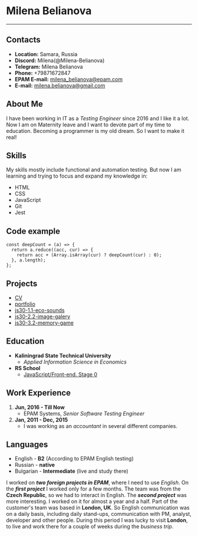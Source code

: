 # Milena Belianova
***

## Contacts
* **Location:** Samara, Russia
* **Discord:** Milena(@Milena-Belianova)
* **Telegram:** Milena Belianova
* **Phone:** +79871672847
* **EPAM E-mail:** milena_belianova@epam.com
* **E-mail:** milena.belianova@gmail.com

## About Me
I have been working in IT as a *Testing Engineer* since 2016 and I like it a lot. Now I am on Maternity leave and I want to devote part of my time to education. Becoming a programmer is my old dream. So I want to make it real! 

## Skills 
My skills mostly include functional and automation testing. But now I am learning and trying to focus and expand my knowledge in:
* HTML
* CSS
* JavaScript
* Git
* Jest 

## Code example 
```
const deepCount = (a) => {
  return a.reduce((acc, cur) => {
    return acc + (Array.isArray(cur) ? deepCount(cur) : 0);
  }, a.length);
};
```

## Projects
* [CV](https://milena-belianova.github.io/rsschool-cv-stage0/)
* [portfolio](https://rolling-scopes-school.github.io/milena-belianova-JSFEPRESCHOOL/portfolio/)
* [js30-1.1-eco-sounds](https://rolling-scopes-school.github.io/milena-belianova-JSFEPRESCHOOL/js30-1.1-eco-sounds/)
* [js30-2.2-image-galery](https://rolling-scopes-school.github.io/milena-belianova-JSFEPRESCHOOL/js30-2.2-image-galery/)
* [js30-3.2-memory-game](https://rolling-scopes-school.github.io/milena-belianova-JSFEPRESCHOOL/js30-3.2-memory-game/)

## Education 
* **Kaliningrad State Technical University** 
    - _Applied Information Science in Economics_
* **RS School**
    - [JavaScript/Front-end. Stage 0](https://rs.school/js-stage0/)

## Work Experience
 1. **Jun, 2016 - Till Now** 
     * EPAM Systems, _Senior Software Testing Engineer_
 2. **Jan, 2011 - Dec, 2015** 
     * I was working as an _accountant_ in several different  companies. 
  
## Languages
* English - **B2** (According to EPAM English testing)
* Russian - **native**
* Bulgarian - **Intermediate** (live and study there)

I worked on ***two foreign projects in EPAM***, where I need to use _English_. 
On the ***first project*** I worked only for a few months. The team was from the **Czech Republic**, so we had to interact in English.
The ***second project*** was more interesting. I worked on it for almost a year and a half. Part of the customer's team was based in **London, UK**. So English communication was on a daily basis, including daily stand-ups, communication with PM, analyst, developer and other people. During this period I was lucky to visit **London**, to live and work there for a couple of weeks during the _business trip_. 
